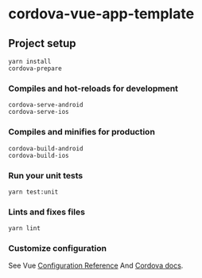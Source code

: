 # cordova-vue-app-template

## Project setup
```
yarn install
cordova-prepare
```

### Compiles and hot-reloads for development
```
cordova-serve-android
cordova-serve-ios
```

### Compiles and minifies for production
```
cordova-build-android
cordova-build-ios
```

### Run your unit tests
```
yarn test:unit
```

### Lints and fixes files
```
yarn lint
```

### Customize configuration
See Vue [Configuration Reference](https://cli.vuejs.org/config/)
And [Cordova docs](https://cordova.apache.org/docs/en/latest/).
